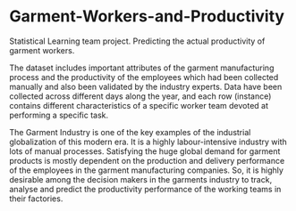 # Garment-Workers-and-Productivity
Statistical Learning team project. Predicting the actual productivity of garment workers. 

The dataset includes important attributes of the garment manufacturing process and the productivity of the employees which had been collected manually and also been validated by the industry experts. Data have been collected across different days along the year, and each row (instance) contains different characteristics of a specific worker team devoted at performing a specific task.

The Garment Industry is one of the key examples of the industrial globalization of this modern era. It is a highly labour-intensive industry with lots of manual processes. Satisfying the huge global demand for garment products is mostly dependent on the production and delivery performance of the employees in the garment manufacturing companies. So, it is highly desirable among the decision makers in the garments industry to track, analyse and predict the productivity performance of the working teams in their factories.

